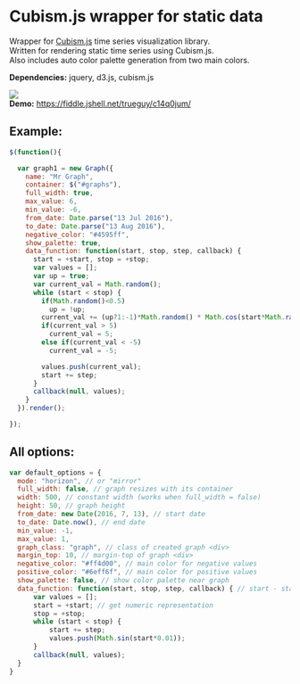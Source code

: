 # Cubism.js wrapper for static data
Wrapper for [Cubism.js](https://square.github.io/cubism/) time series visualization library.  
Written for rendering static time series using Cubism.js.  
Also includes auto color palette generation from two main colors.

**Dependencies:** jquery, d3.js, cubism.js  

![](https://github.com/TrueGuy/cubismjs_wrapper/raw/master/screenshots/screenshot_1.png)  
**Demo:** https://fiddle.jshell.net/trueguy/c14q0jum/


## Example:

``` javascript
$(function(){

  var graph1 = new Graph({
    name: "Mr Graph",
    container: $("#graphs"),
    full_width: true,
    max_value: 6,
    min_value: -6,
    from_date: Date.parse("13 Jul 2016"),
    to_date: Date.parse("13 Aug 2016"),
    negative_color: "#4595ff",
    show_palette: true,
    data_function: function(start, stop, step, callback) {
      start = +start, stop = +stop;
      var values = [];
      var up = true;
      var current_val = Math.random();
      while (start < stop) {
        if(Math.random()<0.5)
          up = !up;
        current_val += (up?1:-1)*Math.random() * Math.cos(start*Math.random());
        if(current_val > 5)
          current_val = 5;
        else if(current_val < -5)
          current_val = -5;

        values.push(current_val);
        start += step;
      }
      callback(null, values);
    }
  }).render();

});
```

## All options:
``` javascript
var default_options = {
  mode: "horizon", // or "mirror"
  full_width: false, // graph resizes with its container
  width: 500, // constant width (works when full_width = false)
  height: 50, // graph height
  from_date: new Date(2016, 7, 13), // start date
  to_date: Date.now(), // end date
  min_value: -1,
  max_value: 1,
  graph_class: "graph", // class of created graph <div>
  margin_top: 10, // margin-top of graph <div>
  negative_color: "#ff4d00", // main color for negative values
  positive_color: "#6eff6f", // main color for positive values
  show_palette: false, // show color palette near graph
  data_function: function(start, stop, step, callback) { // start - start date, stop - end date
      var values = [];
      start = +start; // get numeric representation
      stop = +stop;
      while (start < stop) {
          start += step;
          values.push(Math.sin(start*0.01));
      }
      callback(null, values);
  }
}
```
